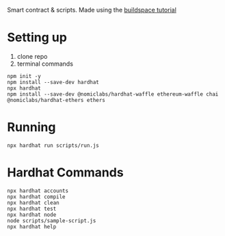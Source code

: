 Smart contract & scripts. Made using the [buildspace tutorial](https://buildspace.so/)

# Setting up
1. clone repo
2. terminal commands
```shell
npm init -y
npm install --save-dev hardhat
npx hardhat
npm install --save-dev @nomiclabs/hardhat-waffle ethereum-waffle chai @nomiclabs/hardhat-ethers ethers
```

# Running
```shell
npx hardhat run scripts/run.js
```

# Hardhat Commands
```shell
npx hardhat accounts
npx hardhat compile
npx hardhat clean
npx hardhat test
npx hardhat node
node scripts/sample-script.js
npx hardhat help
```
